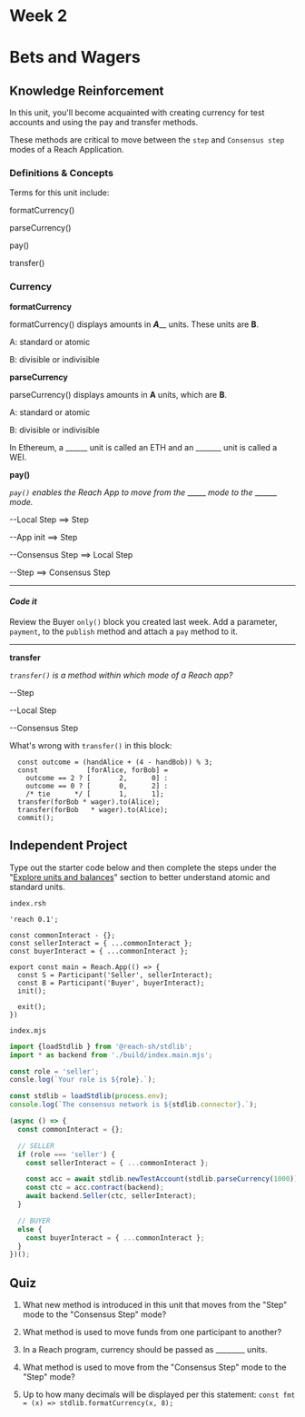# Week 2
# Bets and Wagers

## Knowledge Reinforcement

In this unit, you'll become acquainted with creating currency for test accounts and using the pay and transfer methods.
 
These methods are critical to move between the `step` and `Consensus step` modes of a Reach Application.

### Definitions & Concepts

Terms for this unit include:

formatCurrency()

parseCurrency()

pay()

transfer()

### Currency

**formatCurrency**

formatCurrency() displays amounts in ___A_____ units. These units are ____B____.

A: standard or atomic

B: divisible or indivisible

**parseCurrency**

parseCurrency() displays amounts in ____A____ units, which are ____B____.

A: standard or atomic

B: divisible or indivisible

In Ethereum, a ______ unit is called an ETH and an _______ unit is called a WEI.

**pay()**

_`pay()` enables the Reach App to move from the_ _____ _mode to the_ ______ _mode._

--Local Step ==> Step

--App init ==> Step

--Consensus Step ==> Local Step

--Step ==> Consensus Step

---
#### _Code it_
Review the Buyer `only()` block you created last week. Add a parameter, `payment`, to the `publish` method and attach a `pay` method to it.

---

**transfer**

_`transfer()` is a method within which mode of a Reach app?_

--Step

--Local Step

--Consensus Step

What's wrong with `transfer()` in this block:

``` rsh
  const outcome = (handAlice + (4 - handBob)) % 3;
  const            [forAlice, forBob] =
    outcome == 2 ? [       2,      0] :
    outcome == 0 ? [       0,      2] :
    /* tie      */ [       1,      1];
  transfer(forBob * wager).to(Alice);
  transfer(forBob   * wager).to(Alice);
  commit();
```

## Independent Project
Type out the starter code below and then complete the steps under the "[Explore units and balances](https://github.com/TheChronicMonster/reach-developer-portal/blob/master/en/books/essentials/getting-started/wisdom-for-sale/index.md#explore-units-and-balances)" section to better understand atomic and standard units.

`index.rsh`
``` rsh
'reach 0.1';

const commonInteract - {};
const sellerInteract = { ...commonInteract };
const buyerInteract = { ...commonInteract };

export const main = Reach.App(() => {
  const S = Participant('Seller', sellerInteract);
  const B = Participant('Buyer', buyerInteract);
  init();

  exit();
})
```

`index.mjs`
``` mjs
import {loadStdlib } from '@reach-sh/stdlib';
import * as backend from './build/index.main.mjs';

const role = 'seller';
consle.log(`Your role is ${role}.`);

const stdlib = loadStdlib(process.env);
console.log(`The consensus network is ${stdlib.connector}.`);

(async () => {
  const commonInteract = {};

  // SELLER
  if (role === 'seller') {
    const sellerInteract = { ...commonInteract };

    const acc = await stdlib.newTestAccount(stdlib.parseCurrency(1000));
    const ctc = acc.contract(backend);
    await backend.Seller(ctc, sellerInteract);
  }

  // BUYER
  else {
    const buyerInteract = { ...commonInteract };
  }
})();
```

## Quiz

1. What new method is introduced in this unit that moves from the "Step" mode to the "Consensus Step" mode?

1. What method is used to move funds from one participant to another?

1. In a Reach program, currency should be passed as ________ units.

1. What method is used to move from the "Consensus Step" mode to the "Step" mode?

1. Up to how many decimals will be displayed per this statement:
`const fmt = (x) => stdlib.formatCurrency(x, 8);`